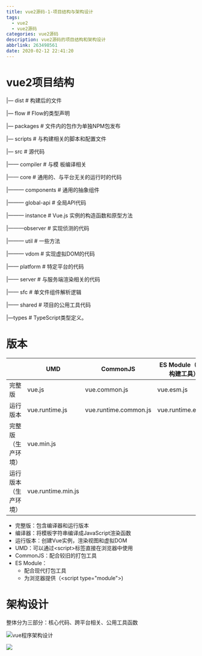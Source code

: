 ```yaml
---
title: vue2源码-1-项目结构与架构设计
tags:
  - vue2
  - vue2源码
categories: vue2源码
description: vue2源码的项目结构和架构设计
abbrlink: 263498561
date: 2020-02-12 22:41:20
---
```


# vue2项目结构

|— dist                                  # 构建后的文件

|— flow                                 # Flow的类型声明

|— packages                        # 文件内的包作为单独NPM包发布

|— scripts                             # 与构建相关的脚本和配置文件

|— src                                    # 源代码

|—— compiler                      # 与模 板编译相关

|—— core                              # 通用的、与平台无关的运行时的代码

|——— components            # 通用的抽象组件

|——— global-api                 # 全局API代码

|——— instance                   # Vue.js 实例的构造函数和原型方法

|———observer                   # 实现侦测的代码

|——— util                            # 一些方法

|——— vdom                       # 实现虚拟DOM的代码

|—— platform                      # 特定平台的代码

|—— server                           # 与服务端渲染相关的代码

|—— sfc                                  # 单文件组件解析逻辑

|—— shared                          # 项目的公用工具代码

|—types                                  # TypeScript类型定义。

# 版本

|                      | UMD                | CommonJS              | ES Module（基于构建工具） | ES Module（直接用于浏览器） |
| -------------------- | ------------------ | --------------------- | ------------------------- | --------------------------- |
| 完整版               | vue.js             | vue.common.js         | vue.esm.js                | vue.esm.browser.js          |
| 运行版本             | vue.runtime.js     | vue.runtime.common.js | vue.runtime.esm.js        |                             |
| 完整版（生产环境）   | vue.min.js         |                       |                           | vue.esm.browser.min.js      |
| 运行版本（生产环境） | vue.runtime.min.js |                       |                           |                             |

* 完整版：包含编译器和运行版本
* 编译器：将模板字符串编译成JavaScript渲染函数
* 运行版本：创建Vue实例，渲染视图和虚拟DOM
* UMD：可以通过\<script>标签直接在浏览器中使用
* CommonJS：配合较旧的打包工具
* ES Module：
  * 配合现代打包工具
  * 为浏览器提供（\<script type="module">)

# 架构设计

整体分为三部分：核心代码、跨平台相关、公用工具函数

![vue程序架构设计](http://img.chensenran.top/1581574071527.png)

![](http://img.chensenran.top/1581574276855.png)